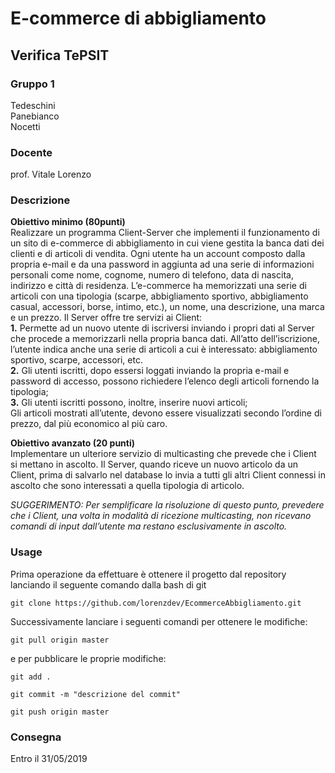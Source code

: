 # E-commerce di abbigliamento

## Verifica TePSIT

### Gruppo 1

Tedeschini   
Panebianco  
Nocetti    

### Docente

prof. Vitale Lorenzo

### Descrizione
**Obiettivo minimo (80punti)**   
Realizzare un programma Client-Server che implementi il funzionamento di un sito di e-commerce
di abbigliamento in cui viene gestita la banca dati dei clienti e di articoli di vendita.
Ogni utente ha un account composto dalla propria e-mail e da una password in aggiunta ad una serie
di informazioni personali come nome, cognome, numero di telefono, data di nascita, indirizzo e
città di residenza.
L’e-commerce ha memorizzati una serie di articoli con una tipologia (scarpe, abbigliamento
sportivo, abbigliamento casual, accessori, borse, intimo, etc.), un nome, una descrizione, una marca
e un prezzo.
Il Server offre tre servizi ai Client:  
**1.** Permette ad un nuovo utente di iscriversi inviando i propri dati al Server che procede a
memorizzarli nella propria banca dati. All’atto dell’iscrizione, l’utente indica anche una
serie di articoli a cui è interessato: abbigliamento sportivo, scarpe, accessori, etc.  
**2.** Gli utenti iscritti, dopo essersi loggati inviando la propria e-mail e password di accesso,
possono richiedere l’elenco degli articoli fornendo la tipologia;  
**3.** Gli utenti iscritti possono, inoltre, inserire nuovi articoli;  
Gli articoli mostrati all’utente, devono essere visualizzati secondo l’ordine di prezzo, dal più
economico al più caro.

**Obiettivo avanzato (20 punti)**   
Implementare un ulteriore servizio di multicasting che prevede che i Client si mettano in ascolto.
Il Server, quando riceve un nuovo articolo da un Client, prima di salvarlo nel database lo invia a
tutti gli altri Client connessi in ascolto che sono interessati a quella tipologia di articolo.

*SUGGERIMENTO: Per semplificare la risoluzione di questo punto, prevedere che i Client, una volta in modalità
di ricezione multicasting, non ricevano comandi di input dall’utente ma restano esclusivamente in ascolto.*


### Usage

Prima operazione da effettuare è ottenere il progetto dal repository lanciando il seguente comando dalla bash di git
```
git clone https://github.com/lorenzdev/EcommerceAbbigliamento.git
```
Successivamente lanciare i seguenti comandi per ottenere le modifiche:

```
git pull origin master
```

e per pubblicare le proprie modifiche:

```
git add .  
```  
```
git commit -m "descrizione del commit"  
```  
```
git push origin master  
```  

### Consegna
Entro il 31/05/2019
